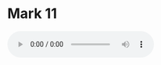 # Mark 11

<audio controls>
  <source src="https://openbible.com/audio/hays/BSB_41_Mrk_011_H.mp3" type="audio/mp3" />
  <a href="https://openbible.com/audio/hays/BSB_41_Mrk_011_H.mp3" download="https://openbible.com/audio/hays/BSB_41_Mrk_011_H.mp3">Download MP3 audio</a>.
</audio>

<!--@include: @/bible/translations/bsb/41_mrk/verses/011.md-->